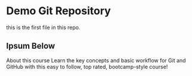 # Demo Git Repository

this is the first file in this repo.

## Ipsum Below

About this course
Learn the key concepts and basic workflow for Git and GitHub with this easy to follow, top rated, bootcamp-style course!
